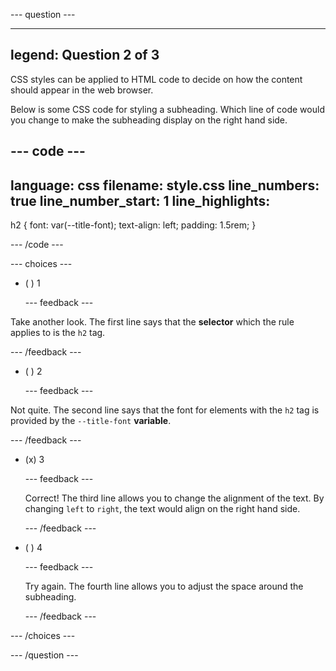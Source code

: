 
--- question ---

---
legend: Question 2 of 3
---

CSS styles can be applied to HTML code to decide on how the content should appear in the web browser. 

Below is some CSS code for styling a subheading. Which line of code would you change to make the subheading display on the right hand side.

--- code ---
---
language: css
filename: style.css
line_numbers: true
line_number_start: 1
line_highlights: 
---  

h2 {
  font: var(--title-font); 
  text-align: left; 
  padding: 1.5rem; 
}

--- /code ---

--- choices ---

- ( ) 1

  --- feedback ---

Take another look. The first line says that the **selector** which the rule applies to is the `h2` tag.
 
  --- /feedback ---

- ( ) 2

  --- feedback ---

Not quite. The second line says that the font for elements with the `h2` tag is provided by the `--title-font` **variable**.

  --- /feedback ---

- (x) 3

  --- feedback ---

  Correct! The third line allows you to change the alignment of the text. By changing `left` to `right`, the text would align on the right hand side. 

  --- /feedback ---

- ( ) 4

  --- feedback ---

  Try again. The fourth line allows you to adjust the space around the subheading. 

  --- /feedback ---

--- /choices ---

--- /question ---